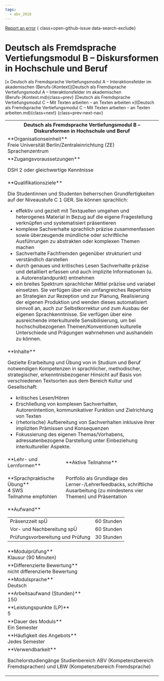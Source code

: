 ```yaml
---
tags:
  - abv_2018
---
```

[Report an error](https://github.com/SGSSGene/FUB-SUP/issues/new?title=Error%20in%20%22Deutsch%20als%20Fremdsprache%20Vertiefungsmodul%20B%20%E2%80%93%20Diskursformen%20in%20Hochschule%20und%20Beruf%22&body=There%20seems%20to%20be%20an%20error%20in%20module%20%22Deutsch%20als%20Fremdsprache%20Vertiefungsmodul%20B%20%E2%80%93%20Diskursformen%20in%20Hochschule%20und%20Beruf%22%2E%0A%0A%3CDescribe%20here%20a%20slightly%20more%20detailed%20description%20of%20what%20is%20wrong%3E&labels=bug)
{ class=open-github-issue data-search-exclude}

# Deutsch als Fremdsprache Vertiefungsmodul B – Diskursformen in Hochschule und Beruf

[« Deutsch als Fremdsprache Vertiefungsmodul A – Interaktionsfelder im akademischen (Berufs-)Kontext](Deutsch als Fremdsprache Vertiefungsmodul A – Interaktionsfelder im akademischen (Berufs-)Kontext.md){class=prev}
[Deutsch als Fremdsprache Vertiefungsmodul C – Mit Texten arbeiten – an Texten arbeiten »](Deutsch als Fremdsprache Vertiefungsmodul C – Mit Texten arbeiten – an Texten arbeiten.md){class=next}
{class=prev-next-nav}

<table markdown id="moduledesc">
<tr markdown class="moduledesc_head"><th colspan="2">Deutsch als Fremdsprache Vertiefungsmodul B – Diskursformen in Hochschule und Beruf </th></tr>
<tr markdown><td colspan="2">**Organisationseinheit**   <br>Freie Universität Berlin/Zentraleinrichtung (ZE) Sprachenzentrum</td></tr>


<tr markdown><td colspan="2">**Zugangsvoraussetzungen** <br>

DSH 2 oder gleichwertige Kenntnisse


</td></tr>
<tr markdown><td colspan="2">**Qualifikationsziele**    <br>

Die Studentinnen und Studenten beherrschen Grundfertigkeiten auf der
Niveaustufe C 1 GER. Sie können sprachlich:

- effektiv und gezielt mit Textquellen umgehen und heterogenes Material in
  Bezug auf die eigene Fragestellung verknüpfen und systematisiert
  präsentieren
- komplexe Sachverhalte sprachlich präzise zusammenfassen sowie überzeugende
  mündliche oder schriftliche Ausführungen zu abstrakten oder komplexen
  Themen machen
- Sachverhalte Fachfremden gegenüber strukturiert und verständlich
  darstellen
- durch genaues und kritisches Lesen Sachverhalte präzise und detailliert
  erfassen und auch implizite Informationen (u. a. Autorenstandpunkt)
  entnehmen
- ein breites Spektrum sprachlicher Mittel präzise und variabel einsetzen.
  Sie verfügen über ein umfangreiches Repertoire an Strategien zur Rezeption
  und zur Planung, Realisierung der eigenen Produktion und wenden dieses
  automatisiert sinnvoll an, auch zur Selbstkorrektur und zum Ausbau der
  eigenen Sprachkenntnisse. Sie verfügen über eine ausreichende
  interkulturelle Sensibilisierung, um bei hochschulbezogenen
  Themen/Konventionen kulturelle Unterschiede und Prägungen wahrnehmen und
  aushandeln zu können.


</td></tr>
<tr markdown><td colspan="2">**Inhalte**                <br>

Gezielte Erarbeitung und Übung von in Studium und Beruf notwendigen
Kompetenzen in sprachlicher, methodischer, strategischer,
erkenntnisbezogener Hinsicht auf Basis von verschiedenen Textsorten aus dem
Bereich Kultur und Gesellschaft:

- kritisches Lesen/Hören
- Erschließung von komplexen Sachverhalten, Autorenintention, kommunikativer
  Funktion und Zielrichtung von Texten
- (rhetorische) Aufbereitung von Sachverhalten inklusive ihrer impliziten
  Prämissen und Konsequenzen
- Fokussierung des eigenen Themas/Vorhabens, adressatenbezogene Darstellung
  unter Einbeziehung interkultureller Aspekte.


</td></tr>

<tr markdown><td>**Lehr- und Lernformen**</td><td>**Aktive Teilnahme**</td></tr>
<tr markdown><td> **Sprachpraktische Übung** <br>4 SWS <br> Teilnahme empfohlen</td><td>

Portfolio als Grundlage des Lerner-/Lehrerfeedbacks, schriftliche Ausarbeitung (zu mindestens vier Themen) und Präsentation
</td></tr>
<tr markdown><td colspan="2">**Aufwand**                <br>
<table class="aufwand_table">
<tr><td>Präsenzzeit spÜ</td><td>60 Stunden</td></tr>
<tr><td>Vor- und Nachbereitung spÜ</td><td>60 Stunden</td></tr>
<tr><td>Prüfungsvorbereitung und Prüfung</td><td>30 Stunden</td></tr>
</table>

</td></tr>
<tr markdown><td colspan="2">**Modulprüfung**             <br>Klausur (90 Minuten)


</td></tr>
<tr markdown><td colspan="2">**Differenzierte Bewertung** <br>nicht differenzierte Bewertung

</td></tr>
<tr markdown><td colspan="2">**Modulsprache**             <br>Deutsch</td></tr>
<tr markdown><td colspan="2">**Arbeitsaufwand (Stunden)** <br>150</td></tr>
<tr markdown><td colspan="2">**Leistungspunkte (LP)**     <br>5</td></tr>
<tr markdown><td colspan="2">**Dauer des Moduls**         <br>Ein Semester</td></tr>
<tr markdown><td colspan="2">**Häufigkeit des Angebots**  <br>Jedes Semester</td></tr>
<tr markdown><td colspan="2">**Verwendbarkeit**           <br>

Bachelorstudiengänge Studienbereich ABV (Kompetenzbereich Fremdsprachen) und
LBW (Kompetenzbereich Fremdsprache)


</td></tr>


</table>
